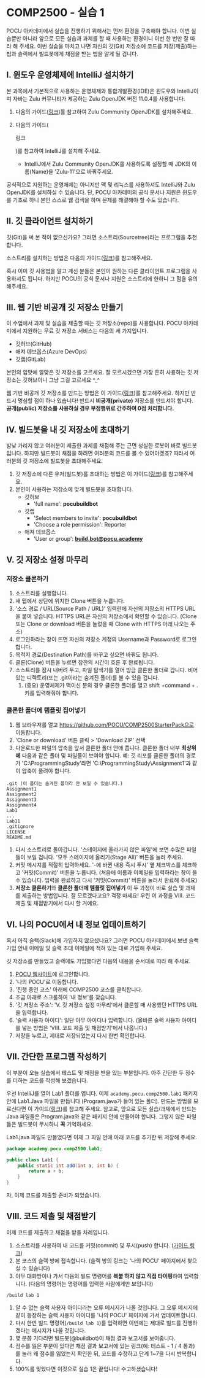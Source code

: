 # COMP2500 - 실습 1

POCU 아카데미에서 실습을 진행하기 위해서는 먼저 환경을 구축해야 합니다. 이번 실습뿐만 아니라 앞으로 모든 실습과 과제를 할 때 사용하는 환경이니 이번 한 번만 잘 따라 해 주세요. 이번 실습을 마치고 나면 자신의 깃(Git) 저장소에 코드를 저장(제출)하는 법과 슬랙에서 빌드봇에게 채점을 받는 법을 알게 될 겁니다.

## I. 윈도우 운영체제에 IntelliJ 설치하기

본 과목에서 기본적으로 사용하는 운영체제와 통합개발환경(IDE)은 윈도우와 IntelliJ이며 자바는 Zulu 커뮤니티가 제공하는 Zulu OpenJDK 버전 11.0.4를 사용합니다.

1. 다음의 가이드([링크](https://blog.pocu.academy/ko/2020/03/11/how-to-install-zulu-community-openjdk.html))를 참고하여 Zulu Community OpenJDK를 설치해주세요.

2. 다음의 가이드(

   링크

   )를 참고하여 IntelliJ를 설치해 주세요.

   - IntelliJ에서 Zulu Community OpenJDK를 사용하도록 설정할 때 JDK의 이름(Name)을 'Zulu-11'으로 바꿔주세요.

공식적으로 지원하는 운영체제는 아니지만 맥 및 리눅스를 사용하셔도 IntelliJ와 Zulu OpenJDK를 설치하실 수 있습니다. 단, POCU 아카데미의 공식 문서나 지원은 윈도우를 기초로 하니 본인 스스로 웹 검색을 하며 문제를 해결해야 할 수도 있습니다.

## II. 깃 클라이언트 설치하기

깃(Git)을 써 본 적이 없으신가요? 그러면 소스트리(Sourcetree)라는 프로그램을 추천합니다.

소스트리를 설치하는 방법은 다음의 가이드([링크](https://blog.pocu.academy/ko/2019/01/06/how-to-install-source-tree.html))를 참고해주세요.

혹시 이미 깃 사용법을 알고 계신 분들은 본인이 원하는 다른 클라이언트 프로그램을 사용하셔도 됩니다. 하지만 POCU의 공식 문서나 지원은 소스트리에 한하니 그 점을 유의해주세요.

## III. 웹 기반 비공개 깃 저장소 만들기

이 수업에서 과제 및 실습을 제출할 때는 깃 저장소(repo)를 사용합니다. POCU 아카데미에서 지원하는 무료 깃 저장소 서비스는 다음의 세 가지입니다.

- 깃허브(GitHub)
- 애져 데브옵스(Azure DevOps)
- 깃랩(GitLab)

본인의 입맛에 알맞은 깃 저장소를 고르세요. 잘 모르시겠으면 가장 흔히 사용하는 깃 저장소는 깃허브이니 그냥 그걸 고르세요 ^_^

웹 기반 비공개 깃 저장소를 만드는 방법은 이 가이드([링크](https://blog.pocu.academy/ko/2019/01/06/how-to-create-hosted-git-repo.html))를 참고해주세요. 하지만 반드시 명심할 점이 하나 있습니다! 반드시 **비공개(private)** 저장소를 만드셔야 합니다. **공개(public) 저장소를 사용하실 경우 부정행위로 간주하여 0점 처리합니다.**

## IV. 빌드봇을 내 깃 저장소에 초대하기

밤낮 가리지 않고 여러분이 제출한 과제를 채점해 주는 근면 성실한 로봇이 바로 빌드봇입니다. 하지만 빌드봇이 채점을 하려면 여러분의 코드를 볼 수 있어야겠죠? 따라서 여러분의 깃 저장소에 빌드봇을 초대해주세요.

1. 깃 저장소에 다른 유저(빌드봇)를 초대하는 방법은 이 가이드([링크](https://blog.pocu.academy/ko/2019/01/06/how-to-invite-user-to-git-repo.html))를 참고해주세요.
2. 본인이 사용하는 저장소에 맞게 빌드봇을 초대합니다.
   - 깃허브
     - 'full name': **pocubuildbot**
   - 깃랩
     - 'Select members to invite': **pocubuildbot**
     - 'Choose a role permission': Reporter
   - 애져 데브옵스
     - 'User or group': **build.bot@pocu.academy**

## V. 깃 저장소 설정 마무리

### 저장소 클론하기

1. 소스트리를 실행합니다.
2. 새 탭에서 상단에 위치한 Clone 버튼을 누릅니다.
3. '소스 경로 / URL(Source Path / URL)' 입력란에 자신의 저장소의 HTTPS URL을 붙여 넣습니다. HTTPS URL은 자신의 저장소에서 확인할 수 있습니다. (Clone 또는 Clone or download 버튼을 눌렀을 때 Clone with HTTPS 아래 나오는 주소)
4. 로그인하라는 창이 뜨면 자신의 저장소 계정의 Username과 Password로 로그인합니다.
5. 목적지 경로(Destination Path)를 바꾸고 싶으면 바꿔도 됩니다.
6. 클론(Clone) 버튼을 누르면 잠깐의 시간이 흐른 후 완료됩니다.
7. 소스트리를 잠시 내버려 두고, 파일 탐색기를 열어 방금 클론한 폴더로 갑니다. 비어 있는 디렉토리(또는 .git이라는 숨겨진 폴더)를 볼 수 있을 겁니다.
   1. (중요) 운영체제가 맥이신 분의 경우 클론한 폴더를 열고 shift +command + . 키를 입력해줘야 합니다.

### 클론한 폴더에 템플릿 집어넣기

1. 웹 브라우저를 열고 https://github.com/POCU/COMP2500StarterPack으로 이동합니다.
2. 'Clone or download' 버튼 클릭 > 'Download ZIP' 선택
3. 다운로드한 파일의 압축을 앞서 클론한 폴더 안에 풉니다. 클론한 폴더 내부 **최상위에** 다음과 같은 폴더 및 파일들이 보여야 합니다. 예: 깃 리포를 클론한 폴더의 경로가 'C:\ProgrammingStudy'라면 'C:\ProgrammingStudy\Assignment1'과 같이 압축이 풀려야 합니다.

```
.git (이 폴더는 숨겨진 폴더라 안 보일 수 있습니다.)
Assignment1
Assignment2
Assignment3
Assignment4
Lab1
...
Lab11
.gitignore
LICENSE
README.md
```

1. 다시 소스트리로 돌아갑니다. '스테이지에 올라가지 않은 파일'에 보면 수많은 파일들이 보일 겁니다. '모두 스테이지에 올리기(Stage All)' 버튼을 눌러 주세요.
2. 커밋 메시지를 적절히 입력하세요. '-에 바뀐 내용 즉시 푸시' 옆 체크박스를 체크하고 '커밋(Commit)' 버튼을 누릅니다. (처음에 이름과 이메일을 입력하라는 창이 뜰 수 있습니다. 입력을 완료하고 다시 '커밋(Commit)' 버튼을 눌러서 완료해 주세요)
3. **저장소 클론하기**와 **클론한 폴더에 템플릿 집어넣기** 이 두 과정이 바로 실습 및 과제를 제출하는 방법입니다. 잘 모르겠다고요? 걱정 마세요! 우린 이 과정을 VIII. 코드 제출 및 채점받기에서 다시 할 거예요.

## VI. 나의 POCU에서 내 정보 업데이트하기

혹시 아직 슬랙(Slack)에 가입하지 않으셨나요? 그러면 POCU 아카데미에서 보낸 슬랙 가입 안내 이메일 및 슬랙 초대 이메일에 적혀 있는 대로 가입해 주세요.

깃 저장소를 만들었고 슬랙에도 가입했다면 다음의 내용을 순서대로 따라 해 주세요.

1. [POCU 웹사이트](https://pocu.academy/)에 로그인합니다.
2. '나의 POCU'로 이동합니다.
3. '진행 중인 코스' 아래에 COMP2500 코스를 클릭합니다.
4. 조금 아래로 스크롤하여 '내 정보'를 찾습니다.
5. '깃 저장소 주소': 'V. 깃 저장소 설정 마무리'에서 클론할 때 사용했던 HTTPS URL을 입력합니다.
6. '슬랙 사용자 아이디': 일단 아무 아이디나 입력합니다. (올바른 슬랙 사용자 아이디를 넣는 방법은 'VIII. 코드 제출 및 채점받기'에서 나옵니다.)
7. 저장을 누르고, 제대로 저장되었는지 다시 한번 확인합니다.

## VII. 간단한 프로그램 작성하기

이 부분이 오늘 실습에서 테스트 및 채점을 받을 있는 부분입니다. 아주 간단한 두 정수를 더하는 코드를 작성해 보겠습니다.

우선 IntelliJ를 열어 Lab1 폴더를 엽니다. 이제 `academy.pocu.comp2500.lab1` 패키지 안에 Lab1.Java 파일을 만듭니다 (Program.java가 들어 있는 폴더). 만드는 방법을 모르신다면 이 가이드([링크](https://blog.pocu.academy/ko/2020/03/11/how-to-create-java-file-with-intellij.html))를 참고해 주세요. 참고로, 앞으로 모든 실습/과제에서 만드는 Java 파일들은 Program.java와 같은 패키지 안에 만들어야 합니다. 그렇지 않은 파일들은 빌드봇이 무시하니 **꼭** 기억하세요.

Lab1.java 파일도 만들었다면 이제 그 파일 안에 아래 코드를 추가한 뒤 저장해 주세요.

```java
package academy.pocu.comp2500.lab1;

public class Lab1 {
    public static int add(int a, int b) {
        return a + b;
    }
}
```

자, 이제 코드를 제출할 준비가 되었습니다.

## VIII. 코드 제출 및 채점받기

이제 코드를 제출하고 채점을 받을 차례입니다.

1. 소스트리를 사용하여 내 코드를 커밋(commit) 및 푸시(push) 합니다. ([가이드 링크](https://blog.pocu.academy/ko/2019/01/06/how-to-commit-and-push-in-sourcetree.html))
2. 본 코스의 슬랙 방에 접속합니다. (슬랙 방의 링크는 '나의 POCU' 페이지에서 찾으실 수 있습니다)
3. 아무 대화방이나 가서 다음의 빌드 명령어를 **복붙 하지 않고 직접 타이핑**하여 입력합니다. (다음의 명령어는 명령어를 입력한 사람에게만 보입니다)

```
/build lab 1
```

1. 알 수 없는 슬랙 사용자 아이디라는 오류 메시지가 나올 것입니다. 그 오류 메시지에 같이 등장하는 슬랙 사용자 아이디를 '나의 POCU' 페이지에 가서 업데이트합니다.
2. 다시 한번 빌드 명령어(`/build lab 1`)를 입력하면 이번에는 제대로 빌드를 진행하겠다는 메시지가 나올 것입니다.
3. 몇 분쯤 기다리면 빌드봇(@buildbot)이 채점 결과 보고서를 보여줍니다.
4. 점수를 잃은 부분이 있다면 채점 결과 보고서에 있는 링크(예: 테스트 - 1 / 4 통과)를 눌러 왜 점수를 잃었는지 확인한 뒤, 코드를 수정하고 단계 1~7을 다시 반복합니다.
5. 100%를 맞았다면 이것으로 실습 1은 끝입니다! 수고하셨습니다!